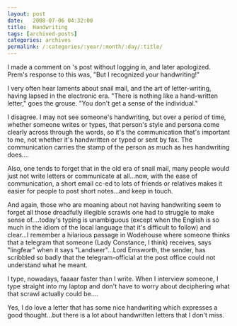 ```yaml
---
layout: post
date:	2008-07-06 04:32:00
title:  Handwriting
tags: [archived-posts]
categories: archives
permalink: /:categories/:year/:month/:day/:title/
---
```

I made a comment on <lj user="premkudva">'s post without logging in, and later apologized. Prem's response to this was, "But I recognized your handwriting!"

I very often hear laments about snail mail, and the art of letter-writing, having lapsed in the electronic era. "There is nothing like a hand-written letter," goes the grouse. "You don't get a sense of the individual."

I disagree. I may not see someone's handwriting, but over a period of time, whether someone writes or types, that person's style and persona come clearly across through the words, so it's the communication that's important to me, not whether it's handwritten or typed or sent by fax. The communication carries the stamp of the person as much as hes handwriting does....

Also, one tends to forget that in the old era of snail mail, many people would just not write letters or communicate at all...now, with the ease of communication, a short email cc-ed to lots of friends or relatives makes it easier for people to post short notes...and keep in touch.


And again, those who are moaning about not having handwriting seem to forget all those dreadfully illegible scrawls one had to struggle to make sense of....today's typing is unambiguous (except when the English is so much in the idiom of the local language that it's difficult to follow) and clear...I remember a hilarious passage in Wodehouse where someone thinks that a telegram that someone (Lady Constance, I think) receives, says "lingfear" when it says "Landseer"...Lord Emsworth, the sender, has scribbled so badly that the telegram-official at the post office could not understand what he meant.

I type, nowadays, faaaar faster than I write. When I interview someone, I type straight into my laptop and don't have to worry about deciphering what that scrawl actually could be....

Yes, I do love a letter that has some nice handwriting which expresses a good thought...but there is a lot about handwritten letters that I don't miss.
